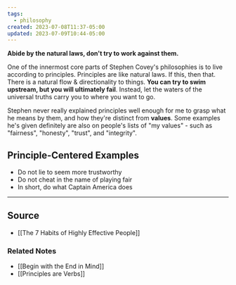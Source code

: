 ```yaml
---
tags:
  - philosophy
created: 2023-07-08T11:37-05:00
updated: 2023-07-09T10:44-05:00
---
```

**Abide by the natural laws, don't try to work against them.**

One of the innermost core parts of Stephen Covey's philosophies is to live according to principles. Principles are like natural laws. If this, then that. There is a natural flow & directionality to things. **You can try to swim upstream, but you will ultimately fail**. Instead, let the waters of the universal truths carry you to where you want to go.

Stephen never really explained principles well enough for me to grasp what he means by them, and how they're distinct from **values**. Some examples he's given definitely are also on people's lists of "my values" - such as "fairness", "honesty", "trust", and "integrity".

## Principle-Centered Examples

- Do not lie to seem more trustworthy
- Do not cheat in the name of playing fair
- In short, do what Captain America does

---

## Source
- [[The 7 Habits of Highly Effective People]]

### Related Notes
- [[Begin with the End in Mind]]
- [[Principles are Verbs]]